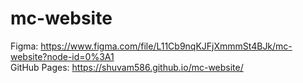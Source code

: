 # mc-website

Figma: https://www.figma.com/file/L11Cb9nqKJFjXmmmSt4BJk/mc-website?node-id=0%3A1   
GitHub Pages: https://shuvam586.github.io/mc-website/
